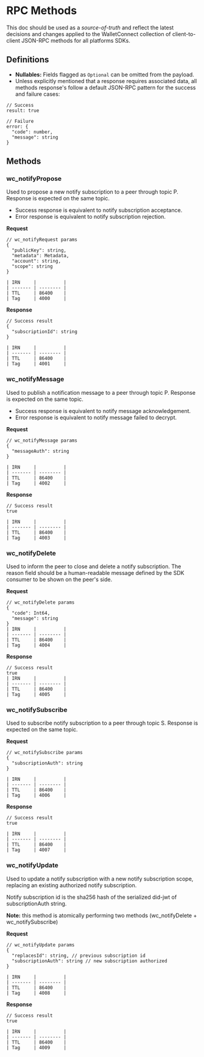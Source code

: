 # RPC Methods

This doc should be used as a _source-of-truth_ and reflect the latest decisions and changes applied to the WalletConnect collection of client-to-client JSON-RPC methods for all platforms SDKs.

## Definitions

- **Nullables:** Fields flagged as `Optional` can be omitted from the payload.
- Unless explicitly mentioned that a response requires associated data, all methods response's follow a default JSON-RPC pattern for the success and failure cases:

```jsonc
// Success
result: true

// Failure
error: {
  "code": number,
  "message": string
}
```

## Methods

### wc_notifyPropose

Used to propose a new notify subscription to a peer through topic P. Response is expected on the same topic.

- Success response is equivalent to notify subscription acceptance.
- Error response is equivalent to notify subscription rejection.

**Request**

```jsonc
// wc_notifyRequest params
{
  "publicKey": string,
  "metadata": Metadata,
  "account": string,
  "scope": string
}

| IRN     |          |
| ------- | -------- | 
| TTL     | 86400    |
| Tag     | 4000     |

```

**Response**

```jsonc
// Success result
{
  "subscriptionId": string
}

| IRN     |          |
| ------- | -------- |
| TTL     | 86400    |
| Tag     | 4001     |
```



### wc_notifyMessage

Used to publish a notification message to a peer through topic P. Response is expected on the same topic.

- Success response is equivalent to notify message acknowledgement.
- Error response is equivalent to notify message failed to decrypt.


**Request**

```jsonc
// wc_notifyMessage params
{
  "messageAuth": string
}

| IRN     |          |
| ------- | -------- |
| TTL     | 86400    |
| Tag     | 4002     |

```

**Response**

```jsonc
// Success result
true

| IRN     |          |
| ------- | -------- |
| TTL     | 86400    |
| Tag     | 4003     |

```

### wc_notifyDelete

Used to inform the peer to close and delete a notify subscription. The reason field should be a human-readable message defined by the SDK consumer to be shown on the peer's side.

**Request**

```jsonc
// wc_notifyDelete params
{
  "code": Int64,
  "message": string
}
| IRN     |          |
| ------- | -------- |
| TTL     | 86400    |
| Tag     | 4004     |
```

**Response**

```jsonc
// Success result
true
| IRN     |          |
| ------- | -------- |
| TTL     | 86400    |
| Tag     | 4005     |
```

### wc_notifySubscribe

Used to subscribe notify subscription to a peer through topic S. Response is expected on the same topic.

**Request**

```jsonc
// wc_notifySubscribe params
{
  "subscriptionAuth": string
}

| IRN     |          |
| ------- | -------- | 
| TTL     | 86400    |
| Tag     | 4006     |

```

**Response**

```jsonc
// Success result
true

| IRN     |          |
| ------- | -------- |
| TTL     | 86400    |
| Tag     | 4007     |
```

### wc_notifyUpdate

Used to update a notify subscription with a new notify subscription scope, replacing an existing authorized notify subscription.

Notify subscription id is the sha256 hash of the serialized did-jwt of subscriptionAuth string.

**Note:** this method is atomically performing two methods (wc_notifyDelete + wc_notifySubscribe)

**Request**

```jsonc
// wc_notifyUpdate params
{
  "replacesId": string, // previous subscription id
  "subscriptionAuth": string // new subscription authorized
}

| IRN     |          |
| ------- | -------- | 
| TTL     | 86400    |
| Tag     | 4008     |

```

**Response**

```jsonc
// Success result
true

| IRN     |          |
| ------- | -------- |
| TTL     | 86400    |
| Tag     | 4009     |
```

